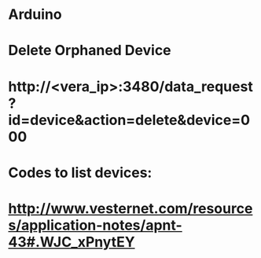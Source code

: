 # Arduino
#
# Delete Orphaned Device
#
# http://<vera_ip>:3480/data_request?id=device&action=delete&device=000
#
#
# Codes to list devices:
#
# http://www.vesternet.com/resources/application-notes/apnt-43#.WJC_xPnytEY
#
#

